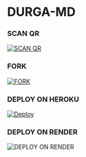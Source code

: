 # DURGA-MD
<a herf='wa.me/916238768108' src='./AMEEN-SER/Magic-Noa.png' >
  
### SCAN QR
<a href='https://replit.com/@raoneenemyinbox/QR-CODE-NOVA?v=1' target="_blank"><img alt='SCAN QR' src='https://img.shields.io/badge/Scan_qr-100000?style=for-the-badge&logo=qrcode&logoColor=white&labelColor=black&color=red'/></a>

### FORK
<a href='https://github.com/AmeenRepo/DURGA-MD/fork' target="_blank"><img alt='FORK' src='https://img.shields.io/badge/Fork Repo-100000?style=for-the-badge&logo=scan&logoColor=white&labelColor=black&color=red'/></a>

### DEPLOY ON HEROKU
[![Deploy](https://www.herokucdn.com/deploy/button.svg)](https://heroku.com/deploy?template=https://github.com/AmeenRepo/DURGA-MD)

### DEPLOY ON RENDER
<a herf='https://dashboard.render.com/register' target="_blank" height='50px'><img alt='DEPLOY ON RENDER' src='https://img.shields.io/badge/DEPLOY_ON_RENDER-100000?style=for-the-badge&logo=render&logoColor=white&labelColor=black&color=black'/>
